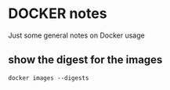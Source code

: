 # DOCKER notes
Just some general notes on Docker usage

## show the digest for the images
`docker images --digests`